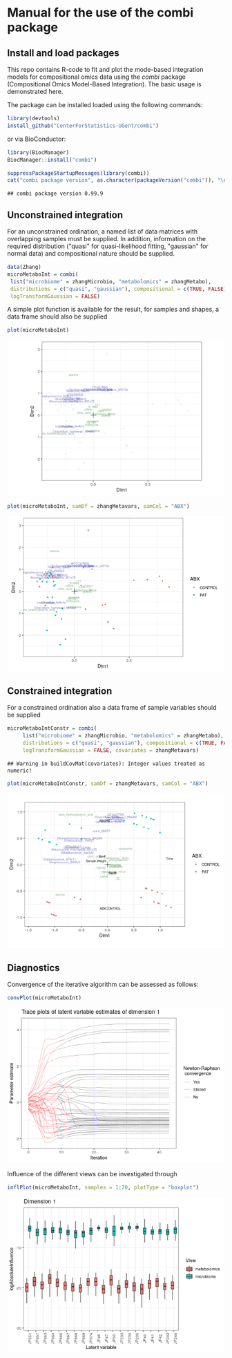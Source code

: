 
Manual for the use of the combi package
=======================================

Install and load packages
-------------------------

This repo contains R-code to fit and plot the mode-based integration models for compositional omics data using the *combi* package (Compositional Omics Model-Based Integration). The basic usage is demonstrated here.

The package can be installed loaded using the following commands:

``` r
library(devtools)
install_github("CenterForStatistics-UGent/combi")
```

or via BioConductor:

``` r
library(BiocManager)
BiocManager::install("combi")
```

``` r
suppressPackageStartupMessages(library(combi))
cat("combi package version", as.character(packageVersion("combi")), "\n")
```

    ## combi package version 0.99.9

<!-- Alternatively, the latest version can be installed directly from this GitHub repo as follows: -->
Unconstrained integration
-------------------------

For an unconstrained ordination, a named list of data matrices with overlapping samples must be supplied. In addition, information on the required distribution ("quasi" for quasi-likelihood fitting, "gaussian" for normal data) and compositional nature should be supplied.

``` r
data(Zhang)
microMetaboInt = combi(
 list("microbiome" = zhangMicrobio, "metabolomics" = zhangMetabo),
 distributions = c("quasi", "gaussian"), compositional = c(TRUE, FALSE),
 logTransformGaussian = FALSE)
```

A simple plot function is available for the result, for samples and shapes, a data frame should also be supplied

``` r
plot(microMetaboInt)
```

![](README_files/figure-markdown_github/simplePlot-1.png)

``` r
plot(microMetaboInt, samDf = zhangMetavars, samCol = "ABX")
```

![](README_files/figure-markdown_github/colourPlot-1.png)

Constrained integration
-----------------------

For a constrained ordination also a data frame of sample variables should be supplied

``` r
microMetaboIntConstr = combi(
     list("microbiome" = zhangMicrobio, "metabolomics" = zhangMetabo),
     distributions = c("quasi", "gaussian"), compositional = c(TRUE, FALSE),
     logTransformGaussian = FALSE, covariates = zhangMetavars)
```

    ## Warning in buildCovMat(covariates): Integer values treated as numeric!

``` r
plot(microMetaboIntConstr, samDf = zhangMetavars, samCol = "ABX")
```

![](README_files/figure-markdown_github/colourPlotConstr-1.png)

Diagnostics
-----------

Convergence of the iterative algorithm can be assessed as follows:

``` r
convPlot(microMetaboInt)
```

![](README_files/figure-markdown_github/convPlot-1.png)

Influence of the different views can be investigated through

``` r
inflPlot(microMetaboInt, samples = 1:20, plotType = "boxplot")
```

![](README_files/figure-markdown_github/inflPlot-1.png)
